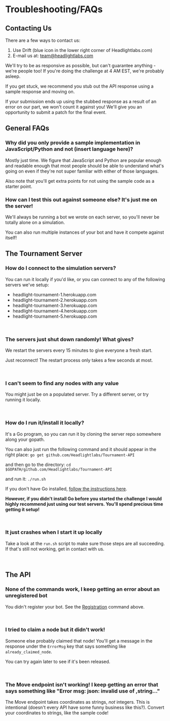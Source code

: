 
# Troubleshooting/FAQs

## Contacting Us

There are a few ways to contact us:

1. Use Drift (blue icon in the lower right corner of Headlightlabs.com)
2. E-mail us at: team@headlightlabs.com

We'll try to be as responsive as possible, but can't guarantee anything - we're people too! If you're doing the challenge at 4 AM EST, we're probably asleep.

If you get stuck, we recommend you stub out the API response using a sample response and moving on. 

If your submission ends up using the stubbed response as a result of an error on our part, we won't count it against you! We'll give you an opportunity to submit a patch for the final event.

## General FAQs

### Why did you only provide a sample implementation in JavaScript/Python and not (insert language here)?

Mostly just time. We figure that JavaScript and Python are popular enough and readable enough that most people should be able to understand what's going on even if they're not super familiar with either of those languages.

Also note that you'll get extra points for not using the sample code as a starter point.

### How can I test this out against someone else? It's just me on the server!

We'll always be running a bot we wrote on each server, so you'll never be totally alone on a simulation.

You can also run multiple instances of your bot and have it compete against itself!

## The Tournament Server

### How do I connect to the simulation servers?

You can run it locally if you'd like, or you can connect to any of the following servers we've setup:

* headlight-tournament-1.herokuapp.com
* headlight-tournament-2.herokuapp.com
* headlight-tournament-3.herokuapp.com
* headlight-tournament-4.herokuapp.com
* headlight-tournament-5.herokuapp.com

<br />


### The servers just shut down randomly! What gives?

We restart the servers every 15 minutes to give everyone a fresh start.

Just reconnect! The restart process only takes a few seconds at most.

<br />


### I can't seem to find any nodes with any value 

You might just be on a populated server. Try a different server, or try running it locally.

<br />

### How do I run it/install it locally?

It's a Go program, so you can run it by cloning the server repo somewhere along your gopath.

You can also just run the following command and it should appear in the right place:
`go get github.com/Headlightlabs/Tournament-API`

and then go to the directory:
`cd $GOPATH/github.com/Headlightlabs/Tournament-API`

and run it: 
`./run.sh`

If you don't have Go installed, [follow the instructions here](https://golang.org/dl/).

**However, if you didn't install Go before you started the challenge I would highly recommend just using our test servers. You'll spend precious time getting it setup!**

<br />


### It just crashes when I start it up locally

Take a look at the `run.sh` script to make sure those steps are all succeeding. If that's still not working, get in contact with us.

<br />


## The API

### None of the commands work, I keep getting an error about an unregistered bot

You didn't register your bot. See the [Registration](#register) command above.

<br />


### I tried to claim a node but it didn't work!

Someone else probably claimed that node! You'll get a message in the response under the `ErrorMsg` key that says something like `already_claimed_node`. 

You can try again later to see if it's been released.

<br />


### The Move endpoint isn't working! I keep getting an error that says something like "Error msg: json: invalid use of ,string..."

The Move endpoint takes coordinates as strings, *not* integers. This is intentional (doesn't every API have some funny business like this?). Convert your coordinates to strings, like the sample code!

<br />
